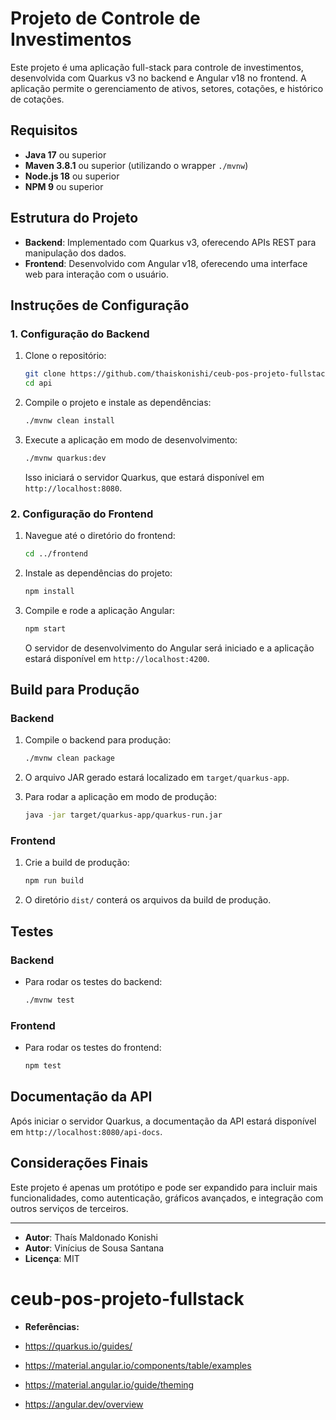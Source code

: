 # Projeto de Controle de Investimentos

Este projeto é uma aplicação full-stack para controle de investimentos, desenvolvida com Quarkus v3 no backend e Angular v18 no frontend. A aplicação permite o gerenciamento de ativos, setores, cotações, e histórico de cotações.

## Requisitos

- **Java 17** ou superior
- **Maven 3.8.1** ou superior (utilizando o wrapper `./mvnw`)
- **Node.js 18** ou superior
- **NPM 9** ou superior

## Estrutura do Projeto

- **Backend**: Implementado com Quarkus v3, oferecendo APIs REST para manipulação dos dados.
- **Frontend**: Desenvolvido com Angular v18, oferecendo uma interface web para interação com o usuário.

## Instruções de Configuração

### 1. Configuração do Backend

1. Clone o repositório:
    ```bash
    git clone https://github.com/thaiskonishi/ceub-pos-projeto-fullstack.git
    cd api
    ```

2. Compile o projeto e instale as dependências:
    ```bash
    ./mvnw clean install
    ```

3. Execute a aplicação em modo de desenvolvimento:
    ```bash
    ./mvnw quarkus:dev
    ```

   Isso iniciará o servidor Quarkus, que estará disponível em `http://localhost:8080`.

### 2. Configuração do Frontend

1. Navegue até o diretório do frontend:
    ```bash
    cd ../frontend
    ```

2. Instale as dependências do projeto:
    ```bash
    npm install
    ```

3. Compile e rode a aplicação Angular:
    ```bash
    npm start
    ```

   O servidor de desenvolvimento do Angular será iniciado e a aplicação estará disponível em `http://localhost:4200`.

## Build para Produção

### Backend

1. Compile o backend para produção:
    ```bash
    ./mvnw clean package
    ```

2. O arquivo JAR gerado estará localizado em `target/quarkus-app`.

3. Para rodar a aplicação em modo de produção:
    ```bash
    java -jar target/quarkus-app/quarkus-run.jar
    ```

### Frontend

1. Crie a build de produção:
    ```bash
    npm run build
    ```

2. O diretório `dist/` conterá os arquivos da build de produção.

## Testes

### Backend

- Para rodar os testes do backend:
    ```bash
    ./mvnw test
    ```

### Frontend

- Para rodar os testes do frontend:
    ```bash
    npm test
    ```

## Documentação da API

Após iniciar o servidor Quarkus, a documentação da API estará disponível em `http://localhost:8080/api-docs`.

## Considerações Finais

Este projeto é apenas um protótipo e pode ser expandido para incluir mais funcionalidades, como autenticação, gráficos avançados, e integração com outros serviços de terceiros.

---

- **Autor**: Thaís Maldonado Konishi
- **Autor**: Vinícius de Sousa Santana
- **Licença**: MIT  

# ceub-pos-projeto-fullstack

- **Referências:**

- https://quarkus.io/guides/
- https://material.angular.io/components/table/examples
- https://material.angular.io/guide/theming
- https://angular.dev/overview